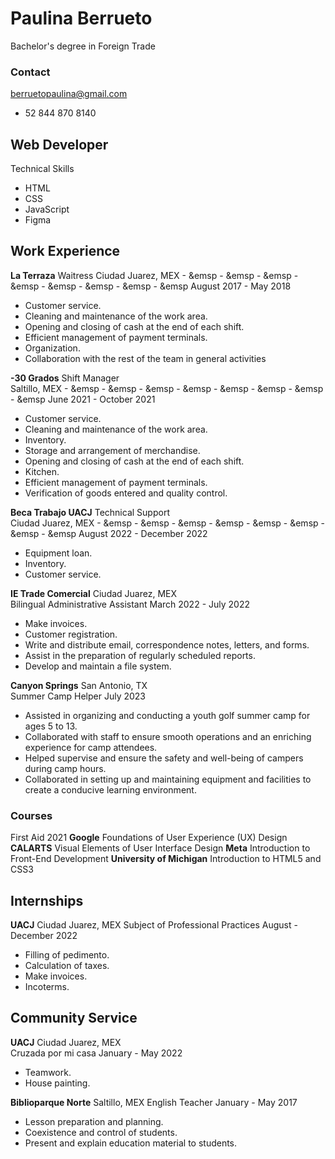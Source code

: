# Paulina Berrueto
Bachelor's degree in Foreign Trade
### Contact
berruetopaulina@gmail.com
+ 52 844 870 8140

## Web Developer
 Technical Skills
 - HTML
 - CSS
 - JavaScript
 - Figma

## Work Experience

<b>La Terraza</b>  Waitress 
Ciudad Juarez, MEX - &emsp - &emsp - &emsp - &emsp - &emsp - &emsp - &emsp - &emsp August 2017 - May 2018
                                                                                    
- Customer service.
- Cleaning and maintenance of the work area.
- Opening and closing of cash at the end of each shift.
- Efficient management of payment terminals.
- Organization.
- Collaboration with the rest of the team in general activities
  
<b>-30 Grados</b>  Shift Manager                                                                                  
Saltillo, MEX - &emsp - &emsp - &emsp - &emsp - &emsp - &emsp - &emsp - &emsp June 2021 - October 2021
- Customer service.
- Cleaning and maintenance of the work area.
- Inventory.
- Storage and arrangement of merchandise.
- Opening and closing of cash at the end of each shift.
- Kitchen.
- Efficient management of payment terminals.
- Verification of goods entered and quality control.

<b>Beca Trabajo UACJ</b> Technical Support                                                                       
Ciudad Juarez, MEX - &emsp - &emsp - &emsp - &emsp - &emsp - &emsp - &emsp - &emsp  August 2022 - December 2022
- Equipment loan.
- Inventory.
- Customer service.

<b>IE Trade Comercial</b>                                                                        Ciudad Juarez, MEX             
Bilingual Administrative Assistant                                                               March 2022 - July 2022
- Make invoices.
- Customer registration.
- Write and distribute email, correspondence notes, letters, and forms.
- Assist in the preparation of regularly scheduled reports.
- Develop and maintain a file system.
  
<b>Canyon Springs</b>                                                                            San Antonio, TX             
Summer Camp Helper                                                                               July 2023
- Assisted in organizing and conducting a youth golf summer camp for ages 5 to 13.
- Collaborated with staff to ensure smooth operations and an enriching experience for camp attendees.
- Helped supervise and ensure the safety and well-being of campers during camp hours.
- Collaborated in setting up and maintaining equipment and facilities to create a conducive learning environment.
  
### Courses
First Aid                                                                                         2021
<b>Google</b>
Foundations of User Experience (UX) Design   
<b>CALARTS</b>
Visual Elements of User Interface Design
<b>Meta</b>
Introduction to Front-End Development
<b>University of Michigan</b>
Introduction to HTML5 and CSS3

## Internships
<b>UACJ</b>                                                                                       Ciudad Juarez, MEX
Subject of Professional Practices                                                                 August - December 2022
- Filling of pedimento.
- Calculation of taxes.
- Make invoices.
- Incoterms.

## Community Service
<b>UACJ</b>                                                                                       Ciudad Juarez, MEX            
Cruzada por mi casa                                                                               January - May 2022
- Teamwork.
- House painting.

<b>Biblioparque Norte</b>                                                                         Saltillo, MEX
English Teacher                                                                                   January - May 2017
- Lesson preparation and planning.
- Coexistence and control of students.
- Present and explain education material to students.

